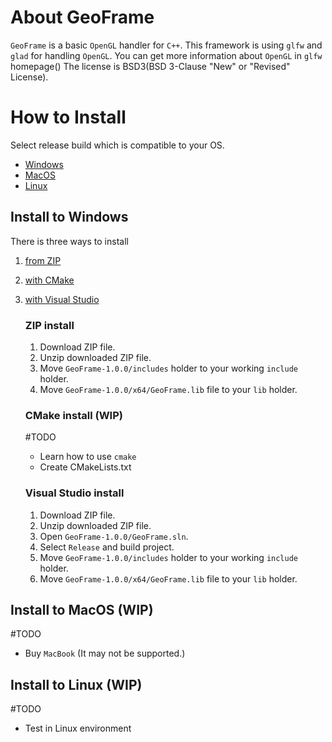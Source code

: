 # About GeoFrame
`GeoFrame` is a basic `OpenGL` handler for `C++`. This framework is using `glfw` and `glad` for handling `OpenGL`. You can get more information about `OpenGL` in `glfw` homepage() The license is BSD3(BSD 3-Clause "New" or "Revised" License).

# How to Install
Select release build which is compatible to your OS.
- [Windows](#install-to-windows)
- [MacOS](#install-to-macos-wip)
- [Linux](#install-to-linux-wip)

## Install to Windows
There is three ways to install
1. [from ZIP](#zip-install)
2. [with CMake](#cmake-install)
3. [with Visual Studio](#visual-studio-install)

    ### ZIP install
    1. Download ZIP file.
    2. Unzip downloaded ZIP file.
    3. Move `GeoFrame-1.0.0/includes` holder to your working `include` holder.
    4. Move `GeoFrame-1.0.0/x64/GeoFrame.lib` file to your `lib` holder.

    ### CMake install (WIP)
    #TODO
    - Learn how to use `cmake`
    - Create CMakeLists.txt

    ### Visual Studio install
    1. Download ZIP file.
    2. Unzip downloaded ZIP file.
    3. Open `GeoFrame-1.0.0/GeoFrame.sln`.
    4. Select `Release` and build project.
    5. Move `GeoFrame-1.0.0/includes` holder to your working `include` holder.
    6. Move `GeoFrame-1.0.0/x64/GeoFrame.lib` file to your `lib` holder.

## Install to MacOS (WIP)
 #TODO
- Buy `MacBook` (It may not be supported.)

## Install to Linux (WIP)
 #TODO
- Test in Linux environment
